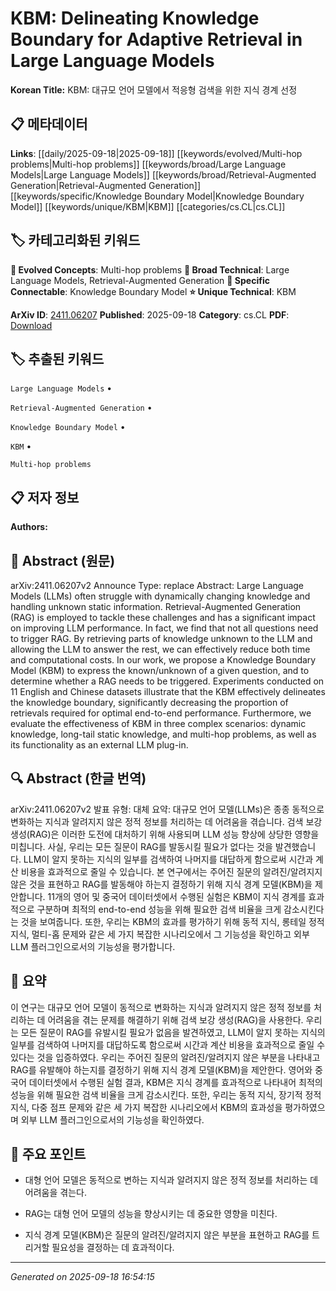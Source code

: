
# KBM: Delineating Knowledge Boundary for Adaptive Retrieval in Large Language Models

**Korean Title:** KBM: 대규모 언어 모델에서 적응형 검색을 위한 지식 경계 선정

## 📋 메타데이터

**Links**: [[daily/2025-09-18|2025-09-18]] [[keywords/evolved/Multi-hop problems|Multi-hop problems]] [[keywords/broad/Large Language Models|Large Language Models]] [[keywords/broad/Retrieval-Augmented Generation|Retrieval-Augmented Generation]] [[keywords/specific/Knowledge Boundary Model|Knowledge Boundary Model]] [[keywords/unique/KBM|KBM]] [[categories/cs.CL|cs.CL]]

## 🏷️ 카테고리화된 키워드
**🚀 Evolved Concepts**: Multi-hop problems
**🔬 Broad Technical**: Large Language Models, Retrieval-Augmented Generation
**🔗 Specific Connectable**: Knowledge Boundary Model
**⭐ Unique Technical**: KBM

**ArXiv ID**: [2411.06207](https://arxiv.org/abs/2411.06207)
**Published**: 2025-09-18
**Category**: cs.CL
**PDF**: [Download](https://arxiv.org/pdf/2411.06207.pdf)


## 🏷️ 추출된 키워드



`Large Language Models` • 

`Retrieval-Augmented Generation` • 

`Knowledge Boundary Model` • 

`KBM` • 

`Multi-hop problems`



## 📋 저자 정보

**Authors:** 

## 📄 Abstract (원문)

arXiv:2411.06207v2 Announce Type: replace 
Abstract: Large Language Models (LLMs) often struggle with dynamically changing knowledge and handling unknown static information. Retrieval-Augmented Generation (RAG) is employed to tackle these challenges and has a significant impact on improving LLM performance. In fact, we find that not all questions need to trigger RAG. By retrieving parts of knowledge unknown to the LLM and allowing the LLM to answer the rest, we can effectively reduce both time and computational costs. In our work, we propose a Knowledge Boundary Model (KBM) to express the known/unknown of a given question, and to determine whether a RAG needs to be triggered. Experiments conducted on 11 English and Chinese datasets illustrate that the KBM effectively delineates the knowledge boundary, significantly decreasing the proportion of retrievals required for optimal end-to-end performance. Furthermore, we evaluate the effectiveness of KBM in three complex scenarios: dynamic knowledge, long-tail static knowledge, and multi-hop problems, as well as its functionality as an external LLM plug-in.

## 🔍 Abstract (한글 번역)

arXiv:2411.06207v2 발표 유형: 대체
요약: 대규모 언어 모델(LLMs)은 종종 동적으로 변화하는 지식과 알려지지 않은 정적 정보를 처리하는 데 어려움을 겪습니다. 검색 보강 생성(RAG)은 이러한 도전에 대처하기 위해 사용되며 LLM 성능 향상에 상당한 영향을 미칩니다. 사실, 우리는 모든 질문이 RAG를 발동시킬 필요가 없다는 것을 발견했습니다. LLM이 알지 못하는 지식의 일부를 검색하여 나머지를 대답하게 함으로써 시간과 계산 비용을 효과적으로 줄일 수 있습니다. 본 연구에서는 주어진 질문의 알려진/알려지지 않은 것을 표현하고 RAG를 발동해야 하는지 결정하기 위해 지식 경계 모델(KBM)을 제안합니다. 11개의 영어 및 중국어 데이터셋에서 수행된 실험은 KBM이 지식 경계를 효과적으로 구분하며 최적의 end-to-end 성능을 위해 필요한 검색 비율을 크게 감소시킨다는 것을 보여줍니다. 또한, 우리는 KBM의 효과를 평가하기 위해 동적 지식, 롱테일 정적 지식, 멀티-홉 문제와 같은 세 가지 복잡한 시나리오에서 그 기능성을 확인하고 외부 LLM 플러그인으로서의 기능성을 평가합니다.

## 📝 요약

이 연구는 대규모 언어 모델이 동적으로 변화하는 지식과 알려지지 않은 정적 정보를 처리하는 데 어려움을 겪는 문제를 해결하기 위해 검색 보강 생성(RAG)을 사용한다. 우리는 모든 질문이 RAG를 유발시킬 필요가 없음을 발견하였고, LLM이 알지 못하는 지식의 일부를 검색하여 나머지를 대답하도록 함으로써 시간과 계산 비용을 효과적으로 줄일 수 있다는 것을 입증하였다. 우리는 주어진 질문의 알려진/알려지지 않은 부분을 나타내고 RAG를 유발해야 하는지를 결정하기 위해 지식 경계 모델(KBM)을 제안한다. 영어와 중국어 데이터셋에서 수행된 실험 결과, KBM은 지식 경계를 효과적으로 나타내어 최적의 성능을 위해 필요한 검색 비율을 크게 감소시킨다. 또한, 우리는 동적 지식, 장기적 정적 지식, 다중 점프 문제와 같은 세 가지 복잡한 시나리오에서 KBM의 효과성을 평가하였으며 외부 LLM 플러그인으로서의 기능성을 확인하였다.

## 🎯 주요 포인트


- 대형 언어 모델은 동적으로 변하는 지식과 알려지지 않은 정적 정보를 처리하는 데 어려움을 겪는다.

- RAG는 대형 언어 모델의 성능을 향상시키는 데 중요한 영향을 미친다.

- 지식 경계 모델(KBM)은 질문의 알려진/알려지지 않은 부분을 표현하고 RAG를 트리거할 필요성을 결정하는 데 효과적이다.


---

*Generated on 2025-09-18 16:54:15*